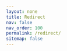 ```yaml
---
layout: none
title: Redirect
nav: false
nav_order: 100
permalink: /redirect/
sitemap: false
---
```


<script>
  var query = window.location.search.substring(1);
  var vars = query.split('&');
  var r = "/";
  for (var i = 0; i < vars.length; i++) {
    var pair = vars[i].split('=');

    if (pair[0] === "r") {
        r = decodeURIComponent(pair[1]);
    }
  }
  location.replace(r);
</script>
